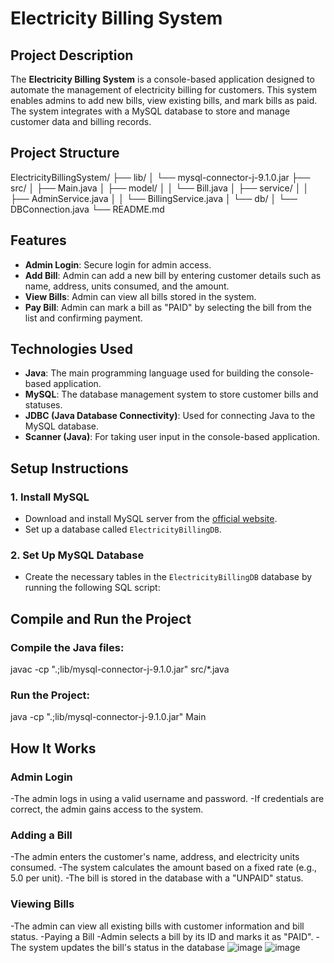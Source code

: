 # Electricity Billing System

## Project Description

The **Electricity Billing System** is a console-based application designed to automate the management of electricity billing for customers. This system enables admins to add new bills, view existing bills, and mark bills as paid. The system integrates with a MySQL database to store and manage customer data and billing records.

## Project Structure

ElectricityBillingSystem/
├── lib/
│   └── mysql-connector-j-9.1.0.jar
├── src/
│   ├── Main.java
│   ├── model/
│   │   └── Bill.java
│   ├── service/
│   │   ├── AdminService.java
│   │   └── BillingService.java
│   └── db/
│       └── DBConnection.java
└── README.md

## Features

- **Admin Login**: Secure login for admin access.
- **Add Bill**: Admin can add a new bill by entering customer details such as name, address, units consumed, and the amount.
- **View Bills**: Admin can view all bills stored in the system.
- **Pay Bill**: Admin can mark a bill as "PAID" by selecting the bill from the list and confirming payment.

## Technologies Used

- **Java**: The main programming language used for building the console-based application.
- **MySQL**: The database management system to store customer bills and statuses.
- **JDBC (Java Database Connectivity)**: Used for connecting Java to the MySQL database.
- **Scanner (Java)**: For taking user input in the console-based application.

## Setup Instructions

### 1. Install MySQL
- Download and install MySQL server from the [official website](https://dev.mysql.com/downloads/installer/).
- Set up a database called `ElectricityBillingDB`.

### 2. Set Up MySQL Database
- Create the necessary tables in the `ElectricityBillingDB` database by running the following SQL script:

## Compile and Run the Project
### Compile the Java files:

javac -cp ".;lib/mysql-connector-j-9.1.0.jar" src/*.java

### Run the Project:

java -cp ".;lib/mysql-connector-j-9.1.0.jar" Main


## How It Works

### Admin Login
-The admin logs in using a valid username and password.
-If credentials are correct, the admin gains access to the system.

### Adding a Bill
-The admin enters the customer's name, address, and electricity units consumed.
-The system calculates the amount based on a fixed rate (e.g., 5.0 per unit).
-The bill is stored in the database with a "UNPAID" status.

### Viewing Bills
-The admin can view all existing bills with customer information and bill status.
-Paying a Bill
-Admin selects a bill by its ID and marks it as "PAID".
-The system updates the bill's status in the database
![image](https://github.com/user-attachments/assets/155ed557-f944-4522-8d40-508e266d01bc)
![image](https://github.com/user-attachments/assets/f7733652-38e4-4688-a605-92b75bfcbce8)


